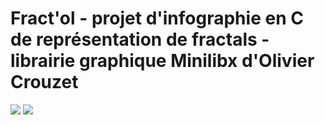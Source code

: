 # Fract'ol - projet d'infographie en C de représentation de fractals - librairie graphique Minilibx d'Olivier Crouzet
<img src="https://github.com/atoulous/Fractol/blob/master/Screen%20Shot%202016-10-17%20at%203.37.56%20PM.png">
<img src="https://github.com/atoulous/Fractol/blob/master/Screen%20Shot%202016-10-17%20at%203.42.32%20PM.png">
